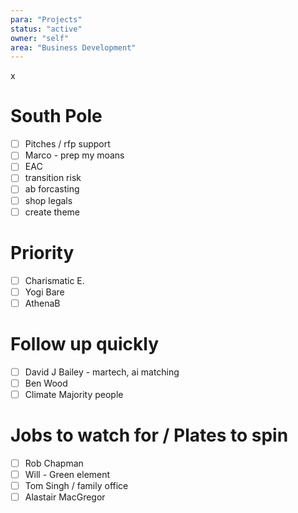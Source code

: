 ```yaml
---
para: "Projects"
status: "active"
owner: "self"
area: "Business Development"
---
```

x
 
# South Pole 
- [ ] Pitches / rfp support
- [ ] Marco - prep my moans
- [ ] EAC
- [ ] transition risk
- [ ] ab forcasting
- [ ] shop legals
- [ ] create theme
# Priority
- [ ] Charismatic E. 
- [ ] Yogi Bare
- [ ] AthenaB
# Follow up quickly
- [ ] David J Bailey - martech, ai matching
- [ ] Ben Wood
- [ ] Climate Majority people
# Jobs to watch for / Plates to spin
- [ ] Rob Chapman
- [ ] Will - Green element
- [ ] Tom Singh / family office
- [ ] Alastair MacGregor
